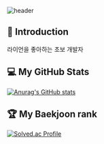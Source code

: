 ![header](https://capsule-render.vercel.app/api?type=waving&color=33CCFF&height=200&section=header&text=HoodRyan's%20GitHub&fontSize=60)

## :notebook_with_decorative_cover:  Introduction
  라이언을 좋아하는 초보 개발자

## :computer: My GitHub Stats
[![Anurag's GitHub stats](https://github-readme-stats.vercel.app/api?username=HoodRyan)](https://github.com/HoodRyan/github-readme-stats)

## :trophy: My Baekjoon rank
[![Solved.ac Profile](http://mazassumnida.wtf/api/v2/generate_badge?boj=bty0823)](https://solved.ac/bty0823/)
